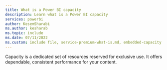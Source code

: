 ```yaml
---
title: What is a Power BI capacity
description: Learn what is a Power BI capacity
services: powerbi
author: KesemSharabi
ms.author: kesharab
ms.topic: include
ms.date: 07/11/2022
ms.custom: include file, service-premium-what-is.md, embedded-capacity.md
---
```


Capacity is a dedicated set of resources reserved for exclusive use. It offers dependable, consistent performance for your content.

